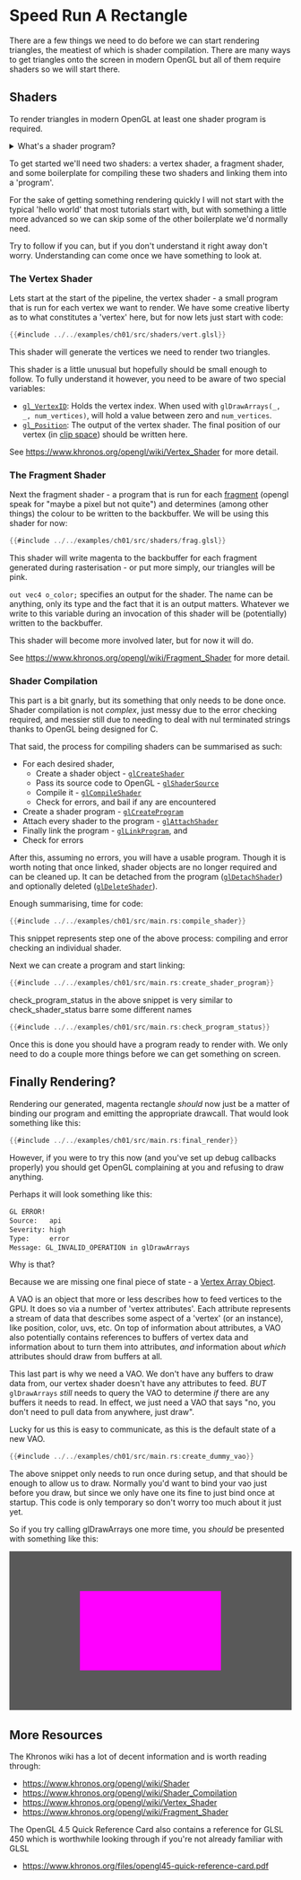 # Speed Run A Rectangle

There are a few things we need to do before we can start rendering triangles, the meatiest of which is shader compilation. There are many ways to get triangles onto the screen in modern OpenGL but all of them require shaders so we will start there.

## Shaders

To render triangles in modern OpenGL at least one shader program is required. 

<details>
<summary>What's a shader program?</summary>
	
A shader program in opengl is an assembly of one or more 'shaders' which are 'linked' together. 

Shaders are pieces of code that are sent to and execute on the GPU to perform different functions within a pipeline. They are where the bulk of your customisability comes from in your rendering pipeline.

You can read details on [the Khronos OpenGL wiki](https://www.khronos.org/opengl/wiki/Shader).
</details>



To get started we'll need two shaders: a vertex shader, a fragment shader, and some boilerplate for compiling these two shaders and linking them into a 'program'.

For the sake of getting something rendering quickly I will not start with the typical 'hello world' that most tutorials start with, but with something a little more advanced so we can skip some of the other boilerplate we'd normally need.

Try to follow if you can, but if you don't understand it right away don't worry. Understanding can come once we have something to look at.



### The Vertex Shader

Lets start at the start of the pipeline, the vertex shader - a small program that is run for each vertex we want to render. We have some creative liberty as to what constitutes a 'vertex' here, but for now lets just start with code:

```c
{{#include ../../examples/ch01/src/shaders/vert.glsl}}
```

This shader will generate the vertices we need to render two triangles.

This shader is a little unusual but hopefully should be small enough to follow. To fully understand it however, you need to be aware of two special variables: 
- [`gl_VertexID`](https://registry.khronos.org/OpenGL-Refpages/gl4/html/gl_VertexID.xhtml): Holds the vertex index. When used with `glDrawArrays(_, _, num_vertices)`, will hold a value between zero and `num_vertices`.
- [`gl_Position`](https://registry.khronos.org/OpenGL-Refpages/gl4/html/gl_Position.xhtml): The output of the vertex shader. The final position of our vertex (in [clip space](https://www.khronos.org/opengl/wiki/Vertex_Post-Processing#Clipping)) should be written here.

See <https://www.khronos.org/opengl/wiki/Vertex_Shader> for more detail.


### The Fragment Shader

Next the fragment shader - a program that is run for each [fragment](https://www.khronos.org/opengl/wiki/Fragment) (opengl speak for "maybe a pixel but not quite") and determines (among other things) the colour to be written to the backbuffer.
We will be using this shader for now:

```c
{{#include ../../examples/ch01/src/shaders/frag.glsl}}
```

This shader will write magenta to the backbuffer for each fragment generated during rasterisation - or put more simply, our triangles will be pink.

`out vec4 o_color;` specifies an output for the shader. The name can be anything, only its type and the fact that it is an output matters. Whatever we write to this variable during an invocation of this shader will be (potentially) written to the backbuffer.

This shader will become more involved later, but for now it will do.

See <https://www.khronos.org/opengl/wiki/Fragment_Shader> for more detail.


### Shader Compilation

This part is a bit gnarly, but its something that only needs to be done once.
Shader compilation is not _complex_, just messy due to the error checking required, and messier still due to needing to deal with nul terminated strings thanks to OpenGL being designed for C.

That said, the process for compiling shaders can be summarised as such:
- For each desired shader,
	- Create a shader object - [`glCreateShader`](https://registry.khronos.org/OpenGL-Refpages/gl4/html/glCreateShader.xhtml)
	- Pass its source code to OpenGL - [`glShaderSource`](https://registry.khronos.org/OpenGL-Refpages/gl4/html/glShaderSource.xhtml)
	- Compile it - [`glCompileShader`](https://registry.khronos.org/OpenGL-Refpages/gl4/html/glCompileShader.xhtml)
	- Check for errors, and bail if any are encountered
- Create a shader program - [`glCreateProgram`](https://registry.khronos.org/OpenGL-Refpages/gl4/html/glCreateProgram.xhtml)
- Attach every shader to the program - [`glAttachShader`](https://registry.khronos.org/OpenGL-Refpages/gl4/html/glAttachShader.xhtml)
- Finally link the program - [`glLinkProgram`](https://registry.khronos.org/OpenGL-Refpages/gl4/html/glLinkProgram.xhtml), and
- Check for errors

After this, assuming no errors, you will have a usable program.
Though it is worth noting that once linked, shader objects are no longer required and can be cleaned up.
It can be detached from the program ([`glDetachShader`](https://registry.khronos.org/OpenGL-Refpages/gl4/html/glDetachShader.xhtml)) and optionally deleted ([`glDeleteShader`](https://registry.khronos.org/OpenGL-Refpages/gl4/html/glDeleteShader.xhtml)).

Enough summarising, time for code:
```rs
{{#include ../../examples/ch01/src/main.rs:compile_shader}}
```
This snippet represents step one of the above process: compiling and error checking an individual shader.

Next we can create a program and start linking:
```rs
{{#include ../../examples/ch01/src/main.rs:create_shader_program}}
```

check_program_status in the above snippet is very similar to check_shader_status barre some different names
```rs
{{#include ../../examples/ch01/src/main.rs:check_program_status}}
```

Once this is done you should have a program ready to render with. We only need to do a couple more things before we can get something on screen.


## Finally Rendering?

Rendering our generated, magenta rectangle _should_ now just be a matter of binding our program and emitting the appropriate drawcall. That would look something like this:
```rs
{{#include ../../examples/ch01/src/main.rs:final_render}}
```

However, if you were to try this now (and you've set up debug callbacks properly) you should get OpenGL complaining at you and refusing to draw anything.

Perhaps it will look something like this:
```
GL ERROR!
Source:   api
Severity: high
Type:     error
Message: GL_INVALID_OPERATION in glDrawArrays
```

Why is that?

Because we are missing one final piece of state - a [Vertex Array Object](https://www.khronos.org/opengl/wiki/Vertex_Specification#Vertex_Array_Object).

<!-- TODO: shorten the below - way too wordy -->

A VAO is an object that more or less describes how to feed vertices to the GPU. It does so via a number of 'vertex attributes'. Each attribute represents a stream of data that describes some aspect of a 'vertex' (or an instance), like position, color, uvs, etc. On top of information about attributes, a VAO also potentially contains references to buffers of vertex data and information about to turn them into attributes, _and_ information about _which_ attributes should draw from buffers at all.

This last part is why we need a VAO. We don't have any buffers to draw data from, our vertex shader doesn't have any attributes to feed. _BUT_ `glDrawArrays` _still_ needs to query the VAO to determine _if_ there are any buffers it needs to read. In effect, we just need a VAO that says "no, you don't need to pull data from anywhere, just draw".

Lucky for us this is easy to communicate, as this is the default state of a new VAO.
```rs
{{#include ../../examples/ch01/src/main.rs:create_dummy_vao}}
```
The above snippet only needs to run once during setup, and that should be enough to allow us to draw.
Normally you'd want to bind your vao just before you draw, but since we only have one its fine to just bind once at startup.
This code is only temporary so don't worry too much about it just yet.

So if you try calling glDrawArrays one more time, you _should_ be presented with something like this:

![A magenta rectangle in the centre of a grey window](ch01/pink_rectangle.png)


## More Resources

The Khronos wiki has a lot of decent information and is worth reading through:
- <https://www.khronos.org/opengl/wiki/Shader>
- <https://www.khronos.org/opengl/wiki/Shader_Compilation>
- <https://www.khronos.org/opengl/wiki/Vertex_Shader>
- <https://www.khronos.org/opengl/wiki/Fragment_Shader>

The OpenGL 4.5 Quick Reference Card also contains a reference for GLSL 450 which is worthwhile looking through if you're not already familiar with GLSL
- <https://www.khronos.org/files/opengl45-quick-reference-card.pdf>